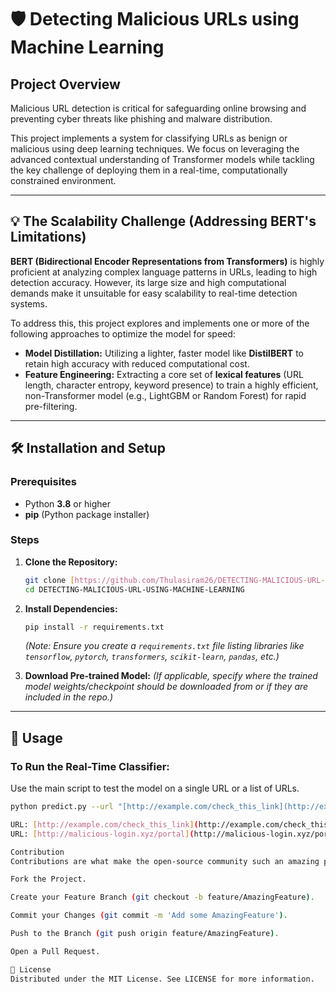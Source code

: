 # 🛡️ Detecting Malicious URLs using Machine Learning

## Project Overview

Malicious URL detection is critical for safeguarding online browsing and preventing cyber threats like phishing and malware distribution.

This project implements a system for classifying URLs as benign or malicious using deep learning techniques. We focus on leveraging the advanced contextual understanding of Transformer models while tackling the key challenge of deploying them in a real-time, computationally constrained environment.

---

## 💡 The Scalability Challenge (Addressing BERT's Limitations)

**BERT (Bidirectional Encoder Representations from Transformers)** is highly proficient at analyzing complex language patterns in URLs, leading to high detection accuracy. However, its large size and high computational demands make it unsuitable for easy scalability to real-time detection systems.

To address this, this project explores and implements one or more of the following approaches to optimize the model for speed:

* **Model Distillation:** Utilizing a lighter, faster model like **DistilBERT** to retain high accuracy with reduced computational cost.
* **Feature Engineering:** Extracting a core set of **lexical features** (URL length, character entropy, keyword presence) to train a highly efficient, non-Transformer model (e.g., LightGBM or Random Forest) for rapid pre-filtering.

---

## 🛠️ Installation and Setup

### Prerequisites

* Python **3.8** or higher
* **pip** (Python package installer)

### Steps

1.  **Clone the Repository:**
    ```bash
    git clone [https://github.com/Thulasiram26/DETECTING-MALICIOUS-URL-USING-MACHINE-LEARNING](https://github.com/Thulasiram26/DETECTING-MALICIOUS-URL-USING-MACHINE-LEARNING)
    cd DETECTING-MALICIOUS-URL-USING-MACHINE-LEARNING
    ```

2.  **Install Dependencies:**
    ```bash
    pip install -r requirements.txt
    ```
    *(Note: Ensure you create a `requirements.txt` file listing libraries like `tensorflow`, `pytorch`, `transformers`, `scikit-learn`, `pandas`, etc.)*

3.  **Download Pre-trained Model:**
    *(If applicable, specify where the trained model weights/checkpoint should be downloaded from or if they are included in the repo.)*

---

## 🚀 Usage

### To Run the Real-Time Classifier:

Use the main script to test the model on a single URL or a list of URLs.

```bash
python predict.py --url "[http://example.com/check_this_link](http://example.com/check_this_link)"

URL: [http://example.com/check_this_link](http://example.com/check_this_link)  -> Classification: Benign
URL: [http://malicious-login.xyz/portal](http://malicious-login.xyz/portal)  -> Classification: Malicious (Phishing)

Contribution
Contributions are what make the open-source community such an amazing place to learn, inspire, and create. Any contributions you make are greatly appreciated.

Fork the Project.

Create your Feature Branch (git checkout -b feature/AmazingFeature).

Commit your Changes (git commit -m 'Add some AmazingFeature').

Push to the Branch (git push origin feature/AmazingFeature).

Open a Pull Request.

📄 License
Distributed under the MIT License. See LICENSE for more information.
